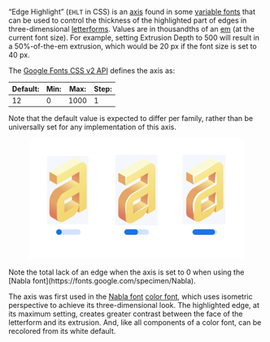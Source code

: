 
“Edge Highlight” (`EHLT` in CSS) is an [axis](/glossary/axis_in_variable_fonts) found in some [variable fonts](/glossary/variable_fonts) that can be used to control the thickness of the highlighted part of edges in three-dimensional [letterforms](/glossary/letterform). Values are in thousandths of an [em](/glossary/em) (at the current font size). For example, setting Extrusion Depth to 500 will result in a 50%-of-the-em extrusion, which would be 20 px if the font size is set to 40 px.

The [Google Fonts CSS v2 API](https://developers.google.com/fonts/docs/css2) defines the axis as:

| Default: | Min: | Max: | Step: |
| --- | --- | --- | --- |
| 12 | 0 | 1000 | 1 |

Note that the default value is expected to differ per family, rather than be universally set for any implementation of this axis.

<figure>

![An image showing three type specimens, each with an axis slider underneath. The specimen on the left shows the effects of the axis’ lowest value. The specimen on the right shows the effects of the axis’ highest value.](images/thumbnail.svg)

</figure>

<figcaption>Note the total lack of an edge when the axis is set to 0 when using the [Nabla font](https://fonts.google.com/specimen/Nabla).</figcaption>

The axis was first used in the [Nabla font](https://fonts.google.com/specimen/Nabla) [color font](/glossary/color_fonts), which uses isometric perspective to achieve its three-dimensional look. The highlighted edge, at its maximum setting, creates greater contrast between the face of the letterform and its extrusion. And, like all components of a color font, can be recolored from its white default.